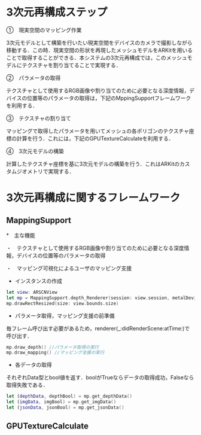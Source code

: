 # 3次元再構成ステップ

①　現実空間のマッピング作業

3次元モデルとして構築を行いたい現実空間をデバイスのカメラで撮影しながら移動する．この時．現実空間の形状を再現したメッシュモデルをARKitを用いることで取得することができる．本システムの3次元再構成では，このメッシュモデルにテクスチャを割り当てることで実現する．

②　パラメータの取得

テクスチャとして使用するRGB画像や割り当てのために必要となる深度情報，デバイスの位置等のパラメータの取得は，下記のMppingSupportフレームワークを利用する．

③　テクスチャの割り当て

マッピングで取得したパラメータを用いてメッシュの各ポリゴンのテクスチャ座標の計算を行う．これには，下記のGPUTextureCalculateを利用する．

④　3次元モデルの構築

計算したテクスチャ座標を基に3次元モデルの構築を行う．これはARKitのカスタムジオメトリで実現する．


# 3次元再構成に関するフレームワーク

## MappingSupport

*　主な機能

  ・　テクスチャとして使用するRGB画像や割り当てのために必要となる深度情報，デバイスの位置等のパラメータの取得
  
  ・　マッピング可視化によるユーザのマッピング支援

* インスタンスの作成

```swift
let view: ARSCNView
let mp = MappingSupport.depth_Renderer(session: view.session, metalDevice: view.device!, sceneView: view)
mp.drawRectResized(size: view.bounds.size)
```

* パラメータ取得，マッピング支援の前準備

毎フレーム呼び出す必要があるため，renderer(_:didRenderScene:atTime:)で呼び出す．

```swift
mp.draw_depth() //パラメータ取得の実行
mp.draw_mapping() //マッピング支援の実行
```

* 各データの取得

それぞれData型とbool値を返す．boolがTrueならデータの取得成功，Falseなら取得失敗である．

```swift
let (depthData, depthBool) = mp.get_depthData()
let (imgData, imgBool) = mp.get_imgData()
let (jsonData, jsonBool) = mp.get_jsonData()
```

## GPUTextureCalculate
